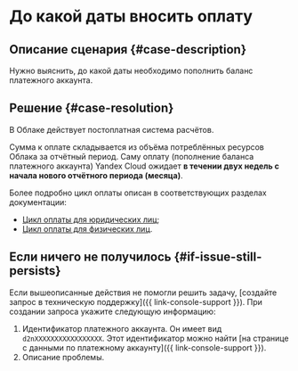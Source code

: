 # До какой даты вносить оплату


## Описание сценария {#case-description}

Нужно выяснить, до какой даты необходимо пополнить баланс платежного аккаунта.

## Решение {#case-resolution}


В Облаке действует постоплатная система расчётов. 

Сумма к оплате складывается из объёма потреблённых ресурсов Облака за отчётный период.
Саму оплату (пополнение баланса платежного аккаунта) Yandex Cloud ожидает **в течении двух недель с начала нового отчётного периода (месяца)**.

Более подробно цикл оплаты описан в соответствующих разделах документации:

* [Цикл оплаты для юридических лиц](../../../billing/payment/billing-cycle-business.md);
* [Цикл оплаты для физических лиц](../../../billing/payment/billing-cycle-individual.md).

## Если ничего не получилось {#if-issue-still-persists}

Если вышеописанные действия не помогли решить задачу, [создайте запрос в техническую поддержку]({{ link-console-support }}).
При создании запроса укажите следующую информацию:

1. Идентификатор платежного аккаунта.
Он имеет вид `d2nXXXXXXXXXXXXXXXXX`. Этот идентификатор можно найти [на странице с данными по платежному аккаунту]({{ link-console-support }}).
2. Описание проблемы.
